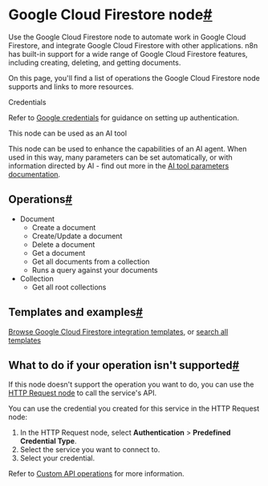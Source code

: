 [](https://github.com/n8n-io/n8n-docs/edit/main/docs/integrations/builtin/app-nodes/n8n-nodes-base.googlecloudfirestore.md "Edit this page")

# Google Cloud Firestore node[#](#google-cloud-firestore-node "Permanent link")

Use the Google Cloud Firestore node to automate work in Google Cloud Firestore, and integrate Google Cloud Firestore with other applications. n8n has built-in support for a wide range of Google Cloud Firestore features, including creating, deleting, and getting documents.

On this page, you'll find a list of operations the Google Cloud Firestore node supports and links to more resources.

Credentials

Refer to [Google credentials](../../credentials/google/) for guidance on setting up authentication.

This node can be used as an AI tool

This node can be used to enhance the capabilities of an AI agent. When used in this way, many parameters can be set automatically, or with information directed by AI - find out more in the [AI tool parameters documentation](../../../../advanced-ai/examples/using-the-fromai-function/).

## Operations[#](#operations "Permanent link")

*   Document
    *   Create a document
    *   Create/Update a document
    *   Delete a document
    *   Get a document
    *   Get all documents from a collection
    *   Runs a query against your documents
*   Collection
    *   Get all root collections

## Templates and examples[#](#templates-and-examples "Permanent link")

[Browse Google Cloud Firestore integration templates](https://n8n.io/integrations/google-cloud-firestore/), or [search all templates](https://n8n.io/workflows/)

## What to do if your operation isn't supported[#](#what-to-do-if-your-operation-isnt-supported "Permanent link")

If this node doesn't support the operation you want to do, you can use the [HTTP Request node](../../core-nodes/n8n-nodes-base.httprequest/) to call the service's API.

You can use the credential you created for this service in the HTTP Request node:

1.  In the HTTP Request node, select **Authentication** > **Predefined Credential Type**.
2.  Select the service you want to connect to.
3.  Select your credential.

Refer to [Custom API operations](../../../custom-operations/) for more information.